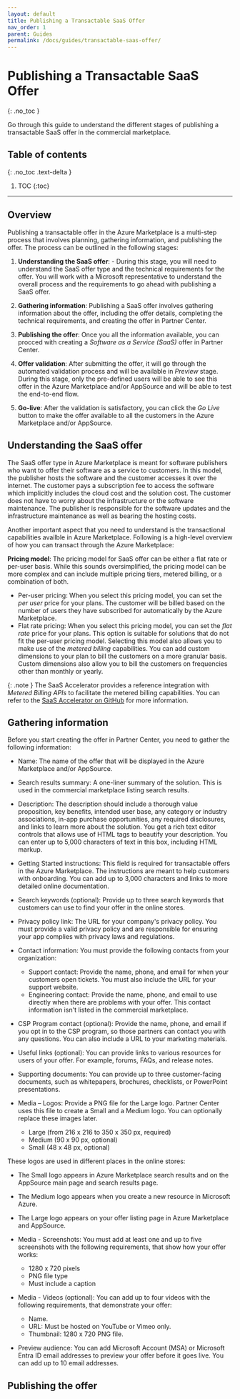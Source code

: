 ```yaml
---
layout: default
title: Publishing a Transactable SaaS Offer
nav_order: 1
parent: Guides
permalink: /docs/guides/transactable-saas-offer/
---
```


# Publishing a Transactable SaaS Offer
{: .no_toc }

Go through this guide to understand the different stages of publishing a transactable SaaS offer in the commercial marketplace.

## Table of contents
{: .no_toc .text-delta }

1. TOC
{:toc}

---

## Overview

Publishing a transactable offer in the Azure Marketplace is a multi-step process that involves planning, gathering information, and publishing the offer. The process can be outlined in the following stages:

1. **Understanding the SaaS offer**: - During this stage, you will need to understand the SaaS offer type and the technical requirements for the offer. You will work with a Microsoft representative to understand the overall process and the requirements to go ahead with publishing a SaaS offer.

2. **Gathering information**: Publishing a SaaS offer involves gathering information about the offer, including the offer details, completing the technical requirements, and creating the offer in Partner Center. 

3. **Publishing the offer**: Once you all the information available, you can procced with creating a _Software as a Service (SaaS)_ offer in Partner Center.

4. **Offer validation**: After submitting the offer, it will go through the automated validation process and will be available in _Preview_ stage. During this stage, only the pre-defined users will be able to see this offer in the Azure Marketplace and/or AppSource and will be able to test the end-to-end flow.

5. **Go-live**: After the validation is satisfactory, you can click the _Go Live_ button to make the offer available to all the customers in the Azure Marketplace and/or AppSource.

## Understanding the SaaS offer

The SaaS offer type in Azure Marketplace is meant for software publishers who want to offer their software as a service to customers. In this model, the publisher hosts the software and the customer accesses it over the internet. The customer pays a subscription fee to access the software which implicitly includes the cloud cost and the solution cost. The customer does not have to worry about the infrastructure or the software maintenance. The publisher is responsible for the software updates and the infrastructure maintenance as well as bearing the hosting costs.

Another important aspect that you need to understand is the transactional capabilities availble in Azure Marketplace. Following is a high-level overview of how you can transact through the Azure Marketplace:

**Pricing model**: The pricing model for SaaS offer can be either a flat rate or per-user basis. While this sounds oversimplified, the pricing model can be more complex and can include multiple pricing tiers, metered billing, or a combination of both.
- Per-user pricing: When you select this pricing model, you can set the _per user_ price for your plans. The customer will be billed based on the number of users they have subscribed for automatically by the Azure Marketplace.
- Flat rate pricing: When you select this pricing model, you can set the _flat rate_ price for your plans. This option is suitable for solutions that do not fit the per-user pricing model. Selecting this model also allows you to make use of the _metered billing_ capabilities. You can add custom dimensions to your plan to bill the customers on a more granular basis. Custom dimensions also allow you to bill the customers on frequencies other than monthly or yearly.

{: .note }
The SaaS Accelerator provides a reference integration with _Metered Billing APIs_ to facilitate the metered billing capabilities. You can refer to the [SaaS Accelerator on GitHub](https://github.com/Azure/Commercial-Marketplace-SaaS-Accelerator) for more information.

## Gathering information

Before you start creating the offer in Partner Center, you need to gather the following information:

- Name: The name of the offer that will be displayed in the Azure Marketplace and/or AppSource.

- Search results summary: A one-liner summary of the solution. This is used in the commercial marketplace listing search results.

- Description: The description should include a thorough value proposition, key benefits, intended user base, any category or industry associations, in-app purchase opportunities, any required disclosures, and links to learn more about the solution. You get a rich text editor controls that allows use of HTML tags to beautify your description. You can enter up to 5,000 characters of text in this box, including HTML markup.

- Getting Started instructions: This field is required for transactable offers in the Azure Marketplace. The instructions are meant to help customers with onboarding. You can add up to 3,000 characters and  links to more detailed online documentation.

- Search keywords (optional): Provide up to three search keywords that customers can use to find your offer in the online stores.

- Privacy policy link: The URL for your company's privacy policy. You must provide a valid privacy policy and are responsible for ensuring your app complies with privacy laws and regulations.

- Contact information: You must provide the following contacts from your organization:

  - Support contact: Provide the name, phone, and email for when your customers open tickets. You must also include the URL for your support website.
  - Engineering contact: Provide the name, phone, and email to use directly when there are problems with your offer. This contact information isn't listed in the commercial marketplace.
 - CSP Program contact (optional): Provide the name, phone, and email if you opt in to the CSP program, so those partners can contact you with any questions. You can also include a URL to your marketing materials.
  - Useful links (optional): You can provide links to various resources for users of your offer. For example, forums, FAQs, and release notes.

- Supporting documents: You can provide up to three customer-facing documents, such as whitepapers, brochures, checklists, or PowerPoint presentations.

- Media – Logos: Provide a PNG file for the Large logo. Partner Center uses this file to create a Small and a Medium logo. You can optionally replace these images later.

  - Large (from 216 x 216 to 350 x 350 px, required)
  - Medium (90 x 90 px, optional)
  - Small (48 x 48 px, optional)

These logos are used in different places in the online stores:
  - The Small logo appears in Azure Marketplace search results and on the AppSource main page and search results page.
  - The Medium logo appears when you create a new resource in Microsoft Azure.
  - The Large logo appears on your offer listing page in Azure Marketplace and AppSource.

- Media - Screenshots: You must add at least one and up to five screenshots with the following requirements, that show how your offer works:
  - 1280 x 720 pixels
  - PNG file type
  - Must include a caption

- Media - Videos (optional): You can add up to four videos with the following requirements, that demonstrate your offer:
  - Name.
  - URL: Must be hosted on YouTube or Vimeo only.
  - Thumbnail: 1280 x 720 PNG file.

- Preview audience: You can add Microsoft Account (MSA) or Microsoft Entra ID email addresses to preview your offer before it goes live. You can add up to 10 email addresses.

## Publishing the offer

